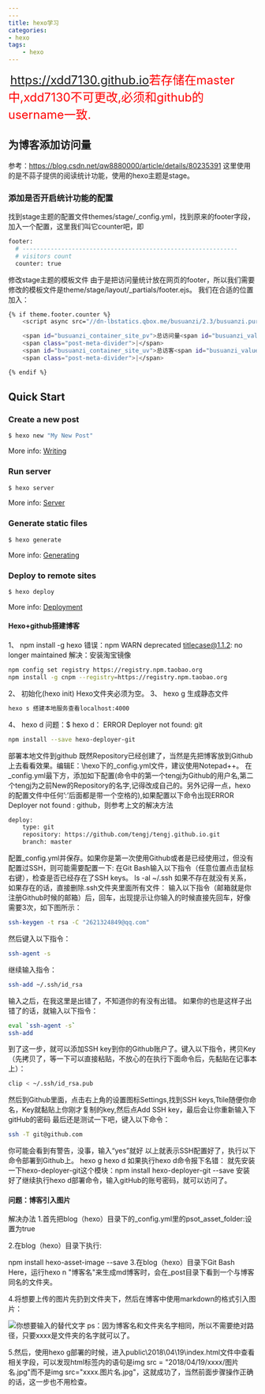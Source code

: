 ```yaml
---
---
title: hexo学习
categories:
- hexo
tags: 
    - hexo
---
```


 <font color="red" size="5">https://xdd7130.github.io</font><font color="red" size="5">若存储在master中,xdd7130不可更改,必须和github的username一致.</font>

## 为博客添加访问量
参考：https://blog.csdn.net/qw8880000/article/details/80235391
这里使用的是不蒜子提供的阅读统计功能，使用的hexo主题是stage。
### 添加是否开启统计功能的配置
找到stage主题的配置文件themes/stage/_config.yml，找到原来的footer字段，加入一个配置，这里我们叫它counter吧，即
``` bash
footer:
  # -------------------------------------------------------------
  # visitors count
  counter: true
```
修改stage主题的模板文件
由于是把访问量统计放在网页的footer，所以我们需要修改的模板文件是theme/stage/layout/_partials/footer.ejs。 
我们在合适的位置加入：
``` bash
{% if theme.footer.counter %}
    <script async src="//dn-lbstatics.qbox.me/busuanzi/2.3/busuanzi.pure.mini.js"></script>

    <span id="busuanzi_container_site_pv">总访问量<span id="busuanzi_value_site_pv"></span>次</span>
    <span class="post-meta-divider">|</span>
    <span id="busuanzi_container_site_uv">总访客<span id="busuanzi_value_site_uv"></span>人</span>
    <span class="post-meta-divider">|</span>

{% endif %}
```

## Quick Start

### Create a new post

``` bash
$ hexo new "My New Post"
```




More info: [Writing](https://hexo.io/docs/writing.html)

### Run server

``` bash
$ hexo server
```

More info: [Server](https://hexo.io/docs/server.html)

### Generate static files

``` bash
$ hexo generate
```

More info: [Generating](https://hexo.io/docs/generating.html)

### Deploy to remote sites

``` bash
$ hexo deploy
```
More info: [Deployment](https://hexo.io/docs/deployment.html)
#### Hexo+github搭建博客
1、  npm install -g hexo
错误：npm WARN deprecated titlecase@1.1.2: no longer maintained
解决：安装淘宝镜像
``` bash
npm config set registry https://registry.npm.taobao.org
npm install -g cnpm --registry=https://registry.npm.taobao.org
```
2、  初始化(hexo init)
Hexo文件夹必须为空。
3、  hexo g 生成静态文件
``` bash
hexo s 搭建本地服务查看localhost:4000
```
4、  hexo d 
问题：$ hexo d： ERROR Deployer not found: git
``` bash
npm install --save hexo-deployer-git
```
部署本地文件到github
既然Repository已经创建了，当然是先把博客放到Github上去看看效果。编辑E：\hexo下的_config.yml文件，建议使用Notepad++。
在_config.yml最下方，添加如下配置(命令中的第一个tengj为Github的用户名,第二个tengj为之前New的Repository的名字,记得改成自己的。另外记得一点，hexo的配置文件中任何’:’后面都是带一个空格的),如果配置以下命令出现ERROR Deployer not found : github，则参考上文的解决方法
``` bash
deploy: 
    type: git
    repository: https://github.com/tengj/tengj.github.io.git
    branch: master
```
配置_config.yml并保存。如果你是第一次使用Github或者是已经使用过，但没有配置过SSH，则可能需要配置一下:
在Git Bash输入以下指令（任意位置点击鼠标右键），检查是否已经存在了SSH keys。
ls -al ~/.ssh
如果不存在就没有关系，如果存在的话，直接删除.ssh文件夹里面所有文件：
输入以下指令（邮箱就是你注册Github时候的邮箱）后，回车，出现提示让你输入的时候直接先回车，好像需要3次，如下图所示：
``` bash
ssh-keygen -t rsa -C "2621324849@qq.com"
```
然后键入以下指令：
``` bash
ssh-agent -s
```
继续输入指令：
``` bash
ssh-add ~/.ssh/id_rsa
```
输入之后，在我这里是出错了，不知道你的有没有出错。
如果你的也是这样子出错了的话，就输入以下指令：
``` bash
eval `ssh-agent -s`
ssh-add
```
到了这一步，就可以添加SSH key到你的Github账户了。键入以下指令，拷贝Key（先拷贝了，等一下可以直接粘贴，不放心的在执行下面命令后，先黏贴在记事本上）：
``` bash
clip < ~/.ssh/id_rsa.pub
```
然后到Github里面，点击右上角的设置图标Settings,找到SSH keys,Ttile随便你命名，Key就黏贴上你刚才复制的key,然后点Add SSH key，最后会让你重新输入下gitHub的密码
最后还是测试一下吧，键入以下命令：
``` bash
ssh -T git@github.com
```
你可能会看到有警告，没事，输入“yes”就好
以上就表示SSH配置好了，执行以下命令部署到Github上。
hexo g
hexo d
如果执行hexo d命令报下名错：
就先安装一下hexo-deployer-git这个模块：npm install hexo-deployer-git --save
安装好了继续执行hexo d部署命令，输入gitHub的账号密码，就可以访问了。


#### 问题：博客引入图片
解决办法
1.首先把blog（hexo）目录下的_config.yml里的psot_asset_folder:设置为true

2.在blog（hexo）目录下执行:

npm install hexo-asset-image --save
3.在blog（hexo）目录下Git Bash Here，运行hexo n "博客名"来生成md博客时，会在_post目录下看到一个与博客同名的文件夹。

4.将想要上传的图片先扔到文件夹下，然后在博客中使用markdown的格式引入图片：


![你想要输入的替代文字](xxxx/图片名.jpg)
ps：因为博客名和文件夹名字相同，所以不需要绝对路径，只要xxxx是文件夹的名字就可以了。

5.然后，使用hexo g部署的时候，进入public\2018\04\19\index.html文件中查看相关字段，可以发现html标签内的语句是img src = "2018/04/19/xxxx/图片名.jpg"而不是img src="xxxx.图片名.jpg"，这就成功了，当然前面步骤操作正确的话，这一步也不用检查。




